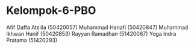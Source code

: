 # Kelompok-6-PBO
Afif Daffa Atsiila (50420057) Muhammad Hanafi (50420847) Muhammad Ikhwan Hanif (50420853) Rayyan Ramadhan (51420067) Yoga Indra Pratama (51420293)
